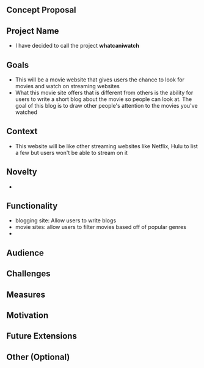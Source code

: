 ## Concept Proposal
## Project Name
- I have decided to call the project **whatcaniwatch**
## Goals
- This will be a movie website that gives users the chance to look for movies and watch on streaming websites
- What  this movie site offers that is different from others is the ability for users to write a short blog about the movie so people can look at. The goal of this blog is  to draw other people's attention to the movies you've watched
## Context
- This website will be like other streaming websites like Netflix, Hulu to list a few but users won't be able to stream on it 
## Novelty
- 
## Functionality
- blogging site: Allow users to write blogs
- movie sites: allow users to filter movies based off of popular genres
- 
## Audience
## Challenges
## Measures
## Motivation
## Future Extensions
## Other (Optional)
